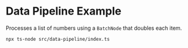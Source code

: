 # Data Pipeline Example

Processes a list of numbers using a `BatchNode` that doubles each item.

```bash
npx ts-node src/data-pipeline/index.ts
```
